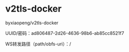 # v2tls-docker

byxiaopeng/v2tls-docker


UUID/密码：ad806487-2d26-4636-98b6-ab85cc8521f7

WS转发路径（path/obfs-uri）：/

